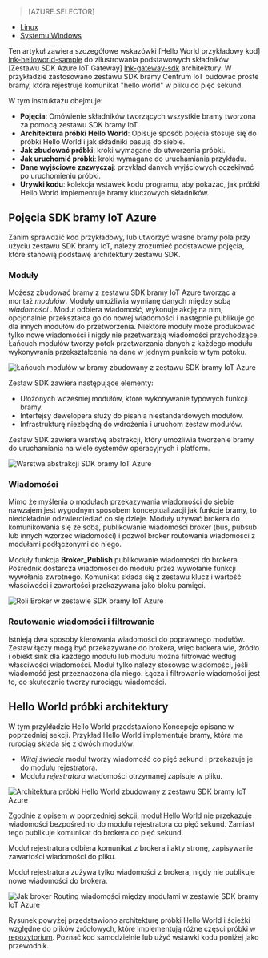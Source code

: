 > [AZURE.SELECTOR]
- [Linux](../articles/iot-hub/iot-hub-linux-gateway-sdk-get-started.md)
- [Systemu Windows](../articles/iot-hub/iot-hub-windows-gateway-sdk-get-started.md)

Ten artykuł zawiera szczegółowe wskazówki [Hello World przykładowy kod] [ lnk-helloworld-sample] do zilustrowania podstawowych składników [Zestawu SDK Azure IoT Gateway] [ lnk-gateway-sdk] architektury. W przykładzie zastosowano zestawu SDK bramy Centrum IoT budować proste bramy, która rejestruje komunikat "hello world" w pliku co pięć sekund.

W tym instruktażu obejmuje:

- **Pojęcia**: Omówienie składników tworzących wszystkie bramy tworzona za pomocą zestawu SDK bramy IoT.  
- **Architektura próbki Hello World**: Opisuje sposób pojęcia stosuje się do próbki Hello World i jak składniki pasują do siebie.
- **Jak zbudować próbki**: kroki wymagane do utworzenia próbki.
- **Jak uruchomić próbki**: kroki wymagane do uruchamiania przykładu. 
- **Dane wyjściowe zazwyczaj**: przykład danych wyjściowych oczekiwać po uruchomieniu próbki.
- **Urywki kodu**: kolekcja wstawek kodu programu, aby pokazać, jak próbki Hello World implementuje bramy kluczowych składników.

## <a name="azure-iot-gateway-sdk-concepts"></a>Pojęcia SDK bramy IoT Azure

Zanim sprawdzić kod przykładowy, lub utworzyć własne bramy pola przy użyciu zestawu SDK bramy IoT, należy zrozumieć podstawowe pojęcia, które stanowią podstawę architektury zestawu SDK.

### <a name="modules"></a>Moduły

Możesz zbudować bramy z zestawu SDK bramy IoT Azure tworząc a montaż *modułów*. Moduły umożliwia wymianę danych między sobą *wiadomości* . Moduł odbiera wiadomość, wykonuje akcję na nim, opcjonalnie przekształca go do nowej wiadomości i następnie publikuje go dla innych modułów do przetworzenia. Niektóre moduły może produkować tylko nowe wiadomości i nigdy nie przetwarzają wiadomości przychodzące. Łańcuch modułów tworzy potok przetwarzania danych z każdego modułu wykonywania przekształcenia na dane w jednym punkcie w tym potoku.

![Łańcuch modułów w bramy zbudowany z zestawu SDK bramy IoT Azure][1]
 
Zestaw SDK zawiera następujące elementy:

- Ułożonych wcześniej modułów, które wykonywanie typowych funkcji bramy.
- Interfejsy dewelopera służy do pisania niestandardowych modułów.
- Infrastrukturę niezbędną do wdrożenia i uruchom zestaw modułów.

Zestaw SDK zawiera warstwę abstrakcji, który umożliwia tworzenie bramy do uruchamiania na wiele systemów operacyjnych i platform.

![Warstwa abstrakcji SDK bramy IoT Azure][2]

### <a name="messages"></a>Wiadomości

Mimo że myślenia o modułach przekazywania wiadomości do siebie nawzajem jest wygodnym sposobem konceptualizacji jak funkcje bramy, to niedokładnie odzwierciedlać co się dzieje. Moduły używać brokera do komunikowania się ze sobą, publikowanie wiadomości broker (bus, pubsub lub innych wzorzec wiadomości) i pozwól broker routowania wiadomości z modułami podłączonymi do niego.

Moduły funkcja **Broker_Publish** publikowanie wiadomości do brokera. Pośrednik dostarcza wiadomości do modułu przez wywołanie funkcji wywołania zwrotnego. Komunikat składa się z zestawu klucz i wartość właściwości i zawartości przekazywana jako bloku pamięci.

![Roli Broker w zestawie SDK bramy IoT Azure][3]

### <a name="message-routing-and-filtering"></a>Routowanie wiadomości i filtrowanie

Istnieją dwa sposoby kierowania wiadomości do poprawnego modułów. Zestaw łączy mogą być przekazywane do brokera, więc brokera wie, źródło i obiekt sink dla każdego modułu lub modułu można filtrować według właściwości wiadomości. Moduł tylko należy stosowac wiadomości, jeśli wiadomość jest przeznaczona dla niego. Łącza i filtrowanie wiadomości jest to, co skutecznie tworzy rurociągu wiadomości.

## <a name="hello-world-sample-architecture"></a>Hello World próbki architektury

W tym przykładzie Hello World przedstawiono Koncepcje opisane w poprzedniej sekcji. Przykład Hello World implementuje bramy, która ma rurociąg składa się z dwóch modułów:

-   *Witaj świecie* moduł tworzy wiadomość co pięć sekund i przekazuje je do modułu rejestratora.
-   Modułu *rejestratora* wiadomości otrzymanej zapisuje w pliku.

![Architektura próbki Hello World zbudowany z zestawu SDK bramy IoT Azure][4]

Zgodnie z opisem w poprzedniej sekcji, moduł Hello World nie przekazuje wiadomości bezpośrednio do modułu rejestratora co pięć sekund. Zamiast tego publikuje komunikat do brokera co pięć sekund.

Moduł rejestratora odbiera komunikat z brokera i akty stronę, zapisywanie zawartości wiadomości do pliku.

Moduł rejestratora zużywa tylko wiadomości z brokera, nigdy nie publikuje nowe wiadomości do brokera.

![Jak broker Routing wiadomości między modułami w zestawie SDK bramy IoT Azure][5]

Rysunek powyżej przedstawiono architekturę próbki Hello World i ścieżki względne do plików źródłowych, które implementują różne części próbki w [repozytorium][lnk-gateway-sdk]. Poznać kod samodzielnie lub użyć wstawki kodu poniżej jako przewodnik.

<!-- Images -->
[1]: media/iot-hub-gateway-sdk-getstarted-selector/modules.png
[2]: media/iot-hub-gateway-sdk-getstarted-selector/modules_2.png
[3]: media/iot-hub-gateway-sdk-getstarted-selector/messages_1.png
[4]: media/iot-hub-gateway-sdk-getstarted-selector/high_level_architecture.png
[5]: media/iot-hub-gateway-sdk-getstarted-selector/detailed_architecture.png

<!-- Links -->
[lnk-helloworld-sample]: https://github.com/Azure/azure-iot-gateway-sdk/tree/master/samples/hello_world
[lnk-gateway-sdk]: https://github.com/Azure/azure-iot-gateway-sdk